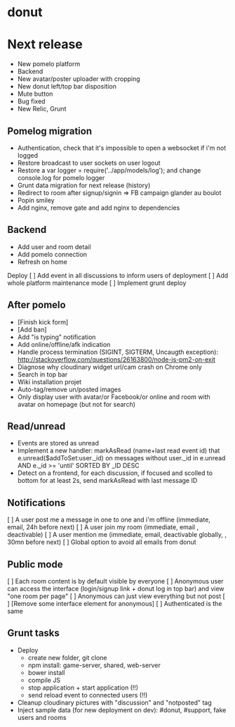 donut
====

# Next release
- New pomelo platform
- Backend
- New avatar/poster uploader with cropping
- New donut left/top bar disposition
- Mute button
- Bug fixed
- New Relic, Grunt

## Pomelog migration
* Authentication, check that it's impossible to open a websocket if i'm not logged
* Restore broadcast to user sockets on user logout
* Restore a var logger = require('../app/models/log'); and change console.log for pomelo logger
* Grunt data migration for next release (history)
* Redirect to room after signup/signin => FB campaign glander au boulot
* Popin smiley
* Add nginx, remove gate and add nginx to dependencies

## Backend
* Add user and room detail
* Add pomelo connection
* Refresh on home

Deploy
[ ] Add event in all discussions to inform users of deployment
[ ] Add whole platform maintenance mode
[ ] Implement grunt deploy

## After pomelo
* [Finish kick form]
* [Add ban]
* Add "is typing" notification
* Add online/offline/afk indication
* Handle process termination (SIGINT, SIGTERM, Uncaugth exception): http://stackoverflow.com/questions/26163800/node-js-pm2-on-exit
* Diagnose why cloudinary widget url/cam crash on Chrome only
* Search in top bar
* Wiki installation projet
* Auto-tag/remove un/posted images
* Only display user with avatar/or Facebook/or online and room with avatar on homepage (but not for search)

## Read/unread
* Events are stored as unread
* Implement a new handler: markAsRead (name+last read event id) that e.unread($addToSet:user._id) on messages without user._id in e.unread AND e._id >= 'until' SORTED BY _ID DESC
* Detect on a frontend, for each discussion, if focused and scolled to bottom for at least 2s, send markAsRead with last message ID

## Notifications
[ ] A user post me a message in one to one and i'm offline (immediate, email, 24h before next)
[ ] A user join my room (immediate, email , deactivable)
[ ] A user mention me (immediate, email, deactivable globally, , 30mn before next)
[ ] Global option to avoid all emails from donut

## Public mode
[ ] Each room content is by default visible by everyone
[ ] Anonymous user can access the interface (login/signup link + donut log in top bar) and view "one room per page"
[ ] Anonymous can just view everything but not post
[ ] [Remove some interface element for anonymous]
[ ] Authenticated is the same

## Grunt tasks
- Deploy
  - create new folder, git clone
  - npm install: game-server, shared, web-server
  - bower install
  - compile JS
  - stop application + start application (!!)
  - send reload event to connected users (!!)
- Cleanup cloudinary pictures with "discussion" and "notposted" tag
- Inject sample data (for new deployment on dev): #donut, #support, fake users and rooms